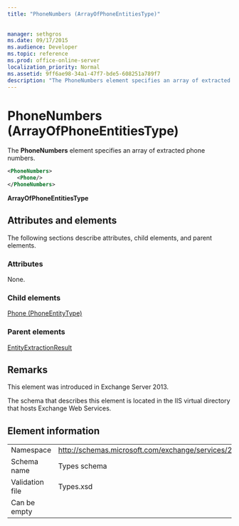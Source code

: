 ```yaml
---
title: "PhoneNumbers (ArrayOfPhoneEntitiesType)"
 
 
manager: sethgros
ms.date: 09/17/2015
ms.audience: Developer
ms.topic: reference
ms.prod: office-online-server
localization_priority: Normal
ms.assetid: 9ff6ae98-34a1-47f7-bde5-608251a789f7
description: "The PhoneNumbers element specifies an array of extracted phone numbers."
---
```


# PhoneNumbers (ArrayOfPhoneEntitiesType)

The **PhoneNumbers** element specifies an array of extracted phone numbers. 
  
```XML
<PhoneNumbers>
   <Phone/>
</PhoneNumbers>
```

 **ArrayOfPhoneEntitiesType**
## Attributes and elements

The following sections describe attributes, child elements, and parent elements.
  
### Attributes

None.
  
### Child elements

[Phone (PhoneEntityType)](phone-phoneentitytype.md)
  
### Parent elements

[EntityExtractionResult](entityextractionresult.md)
  
## Remarks

This element was introduced in Exchange Server 2013.
  
The schema that describes this element is located in the IIS virtual directory that hosts Exchange Web Services.
  
## Element information

|||
|:-----|:-----|
|Namespace  <br/> |http://schemas.microsoft.com/exchange/services/2006/types  <br/> |
|Schema name  <br/> |Types schema  <br/> |
|Validation file  <br/> |Types.xsd  <br/> |
|Can be empty  <br/> ||
   


